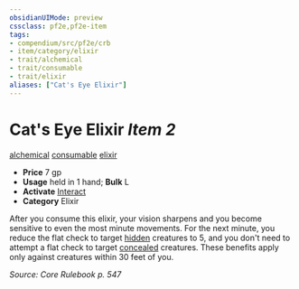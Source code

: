 ```yaml
---
obsidianUIMode: preview
cssclass: pf2e,pf2e-item
tags:
- compendium/src/pf2e/crb
- item/category/elixir
- trait/alchemical
- trait/consumable
- trait/elixir
aliases: ["Cat's Eye Elixir"]
---
```

# Cat's Eye Elixir *Item 2*  
[alchemical](../../../rules/traits/alchemical.md)  [consumable](../../../rules/traits/consumable.md)  [elixir](../../../rules/traits/elixir.md)  

- **Price** 7 gp
- **Usage** held in 1 hand; **Bulk** L
- **Activate** [Interact](../../../rules/actions/interact.md)
- **Category** Elixir

After you consume this elixir, your vision sharpens and you become sensitive to even the most minute movements. For the next minute, you reduce the flat check to target [hidden](../../../rules/conditions.md#Hidden) creatures to 5, and you don't need to attempt a flat check to target [concealed](../../../rules/conditions.md#Concealed) creatures. These benefits apply only against creatures within 30 feet of you.

*Source: Core Rulebook p. 547*
